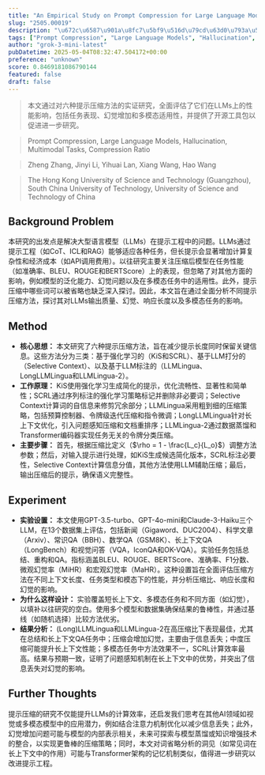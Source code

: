 ```yaml
---
title: "An Empirical Study on Prompt Compression for Large Language Models"
slug: "2505.00019"
description: "\u672c\u6587\u901a\u8fc7\u5bf9\u516d\u79cd\u63d0\u793a\u538b\u7f29\u65b9\u6cd5\u7684\u5b9e\u8bc1\u7814\u7a76\uff0c\u5168\u9762\u8bc4\u4f30\u4e86\u5b83\u4eec\u5728LLMs\u4e0a\u7684\u6027\u80fd\u5f71\u54cd\uff0c\u5305\u62ec\u4efb\u52a1\u8868\u73b0\u3001\u5e7b\u89c9\u589e\u52a0\u548c\u591a\u6a21\u6001\u9002\u7528\u6027\uff0c\u5e76\u63d0\u4f9b\u4e86\u5f00\u6e90\u5de5\u5177\u5305\u4ee5\u4fc3\u8fdb\u8fdb\u4e00\u6b65\u7814\u7a76\u3002"
tags: ["Prompt Compression", "Large Language Models", "Hallucination", "Multimodal Tasks", "Compression Ratio"]
author: "grok-3-mini-latest"
pubDatetime: 2025-05-04T08:32:47.504172+00:00
preference: "unknown"
score: 0.8469181086790144
featured: false
draft: false
---
```


> 本文通过对六种提示压缩方法的实证研究，全面评估了它们在LLMs上的性能影响，包括任务表现、幻觉增加和多模态适用性，并提供了开源工具包以促进进一步研究。

> Prompt Compression, Large Language Models, Hallucination, Multimodal Tasks, Compression Ratio 

> Zheng Zhang, Jinyi Li, Yihuai Lan, Xiang Wang, Hao Wang

> The Hong Kong University of Science and Technology (Guangzhou), South China University of Technology, University of Science and Technology of China 

## Background Problem

本研究的出发点是解决大型语言模型（LLMs）在提示工程中的问题。LLMs通过提示工程（如CoT、ICL和RAG）能够适应各种任务，但长提示会显著增加计算复杂性和经济成本（如API调用费用）。以往研究主要关注压缩后模型在任务性能（如准确率、BLEU、ROUGE和BERTScore）上的表现，但忽略了对其他方面的影响，例如模型的泛化能力、幻觉问题以及在多模态任务中的适用性。此外，提示压缩中哪些词可以被省略也缺乏深入探讨。因此，本文旨在通过全面分析不同提示压缩方法，探讨其对LLMs输出质量、幻觉、响应长度以及多模态任务的影响。

## Method

*   **核心思想：** 本文研究了六种提示压缩方法，旨在减少提示长度同时保留关键信息。这些方法分为三类：基于强化学习的（KiS和SCRL）、基于LLM打分的（Selective Context）、以及基于LLM标注的（LLMLingua、LongLLMLingua和LLMLingua-2）。
*   **工作原理：** KiS使用强化学习生成简化的提示，优化流畅性、显著性和简单性；SCRL通过序列标注的强化学习策略标记并删除非必要词；Selective Context计算词的自信息来修剪冗余部分；LLMLingua采用粗到细的压缩策略，包括预算控制器、令牌级迭代压缩和指令微调；LongLLMLingua针对长上下文优化，引入问题感知压缩和文档重排序；LLMLingua-2通过数据蒸馏和Transformer编码器实现任务无关的令牌分类压缩。
*   **主要步骤：** 首先，根据压缩比定义（$\rho = 1 - \frac{L_c}{L_o}$）调整方法参数；然后，对输入提示进行处理，如KiS生成候选简化版本，SCRL标注必要性，Selective Context计算信息分值，其他方法使用LLM辅助压缩；最后，输出压缩后的提示，确保语义完整性。

## Experiment

*   **实验设置：** 本文使用GPT-3.5-turbo、GPT-4o-mini和Claude-3-Haiku三个LLM，在13个数据集上评估，包括新闻（Gigaword、DUC2004）、科学文章（Arxiv）、常识QA（BBH）、数学QA（GSM8K）、长上下文QA（LongBench）和视觉问答（VQA，IconQA和OK-VQA）。实验任务包括总结、重构和QA。指标涵盖BLEU、ROUGE、BERTScore、准确率、F1分数、微观幻觉率（MiHR）和宏观幻觉率（MaHR）。这种设置旨在全面评估压缩方法在不同上下文长度、任务类型和模态下的性能，并分析压缩比、响应长度和幻觉的影响。
*   **为什么这样设计：** 实验覆盖短长上下文、多模态任务和不同方面（如幻觉），以填补以往研究的空白。使用多个模型和数据集确保结果的鲁棒性，并通过基线（如随机选择）比较方法优劣。
*   **结果分析：** (Long)LLMLingua和LLMLingua-2在高压缩比下表现最佳，尤其在总结和长上下文QA任务中；压缩会增加幻觉，主要由于信息丢失；中度压缩可能提升长上下文性能；多模态任务中方法效果不一，SCRL计算效率最高。结果与预期一致，证明了问题感知机制在长上下文中的优势，并突出了信息丢失对幻觉的影响。

## Further Thoughts 

提示压缩的研究不仅能提升LLMs的计算效率，还启发我们思考在其他AI领域如视觉或多模态模型中的应用潜力，例如结合注意力机制优化以减少信息丢失；此外，幻觉增加问题可能与模型的内部表示相关，未来可探索与模型蒸馏或知识增强技术的整合，以实现更鲁棒的压缩策略；同时，本文对词省略分析的洞见（如常见词在长上下文中的作用）可能与Transformer架构的记忆机制类似，值得进一步研究以改进提示工程。